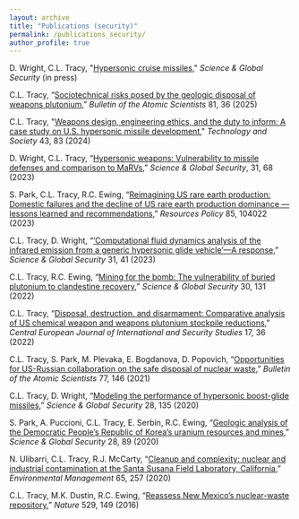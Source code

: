 ```yaml
---
layout: archive
title: "Publications (security)"
permalink: /publications_security/
author_profile: true
---
```




D. Wright, C.L. Tracy, "[Hypersonic cruise missiles](https://camerontracy.github.io/files/Hypersonic_cruise_missiles.pdf)," _Science & Global Security_ (in press)

C.L. Tracy, “[Sociotechnical risks posed by the geologic disposal of weapons plutonium](https://camerontracy.github.io/files/Sociotechnical_risks_posed_by_the_geologic_disposal_of_weapons_plutonium.pdf),” _Bulletin of the Atomic Scientists_ 81, 36 (2025)

C.L. Tracy, "[Weapons design, engineering ethics, and the duty to inform: A case study on U.S. hypersonic missile development](https://camerontracy.github.io/files/Weapons_Design_Engineering_Ethics_and_the_Duty_to_Inform_A_Case_Study_on_U.S._Hypersonic_Missile_Development.pdf)," _Technology and Society_ 43, 83 (2024)

D. Wright, C.L. Tracy, “[Hypersonic weapons: Vulnerability to missile defenses and comparison to MaRVs](https://camerontracy.github.io/files/Hypersonic_Weapons_Vulnerability_to_Missile_Defenses_and_Comparison_to_MaRVs.pdf),”
_Science & Global Security_, 31, 68 (2023)

S. Park, C.L. Tracy, R.C. Ewing, “[Reimagining US rare earth production: Domestic failures and the
decline of US rare earth production dominance — lessons learned and recommendations](https://camerontracy.github.io/files/Reimagining_US_rare_earth_production_Domestic_failures_and_the_decline_of_US_rare_earth_production_dominance_–_Lessons_learned_and_recommendations.pdf),” _Resources Policy_
85, 104022 (2023)

C.L. Tracy, D. Wright, “[‘Computational fluid dynamics analysis of the infrared emission from a generic
hypersonic glide vehicle’—A response](https://camerontracy.github.io/files/“Computational_Fluid_Dynamics_Analysis_of_the_Infrared_Emission_from_a_Generic_Hypersonic_Glide_Vehicle”—_A_Response.pdf),” _Science & Global Security_ 31, 41 (2023)

C.L. Tracy, R.C. Ewing, “[Mining for the bomb: The vulnerability of buried plutonium to clandestine
recovery](https://camerontracy.github.io/files/Mining_for_the_Bomb_The_Vulnerability_of_Buried_Plutonium_to_Clandestine_Recovery.pdf
),” _Science & Global Security_ 30, 131 (2022)

C.L. Tracy, “[Disposal, destruction, and disarmament: Comparative analysis of US chemical weapon and
weapons plutonium stockpile reductions](https://camerontracy.github.io/files/Disposal%2C_Destruction_and_Disarmament_Comparative_Analysis_of_US_Chemical_Weapon_and_Weapons_Plutonium_Stockpile_Reductions.pdf),” _Central European Journal of International and Security Studies_
17, 36 (2022)

C.L. Tracy, S. Park, M. Plevaka, E. Bogdanova, D. Popovich, “[Opportunities for US-Russian collaboration
on the safe disposal of nuclear waste](https://camerontracy.github.io/files/Opportunities_for_US-Russian_collaboration_on_the_safe_disposal_of_nuclear_waste.pdf),” _Bulletin of the Atomic Scientists_ 77, 146 (2021)

C.L. Tracy, D. Wright, “[Modeling the performance of hypersonic boost-glide missiles](https://camerontracy.github.io/files/Modeling_the_Performance_of_Hypersonic_Boost-Glide_Missiles.pdf),” _Science & Global
Security_ 28, 135 (2020)

S. Park, A. Puccioni, C.L. Tracy, E. Serbin, R.C. Ewing, “[Geologic analysis of the Democratic People’s
Republic of Korea’s uranium resources and mines](https://camerontracy.github.io/files/Geologic_Analysis_of_the_Democratic_People’s_Republic_of_Korea’s_Uranium_Resources_and_Mines.pdf),” _Science & Global Security_ 28, 89 (2020)

N. Ulibarri, C.L. Tracy, R.J. McCarty, “[Cleanup and complexity: nuclear and industrial contamination at
the Santa Susana Field Laboratory, California](https://camerontracy.github.io/files/Cleanup_and_Complexity_Nuclear_and_Industrial_Contamination_at_The_Santa_Susana_Field_Laboratory%2C_California.pdf),” _Environmental Management_ 65, 257 (2020)

C.L. Tracy, M.K. Dustin, R.C. Ewing, “[Reassess New Mexico’s nuclear-waste repository](https://camerontracy.github.io/files/Reassess_New_Mexico’s_nuclear-waste_repository.pdf),” _Nature_ 529, 149
(2016)
